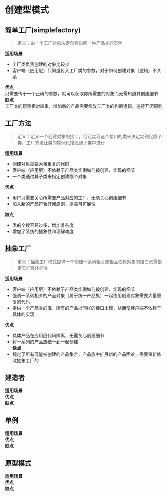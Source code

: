 # 创建型模式

## 简单工厂(simplefactory)  

> 定义：由一个工厂对象决定创建出那一种产品类的实例    

**适用场景**     
 + 工厂类负责创建的对象比较少  
 + 客户端（应用层）只知道传入工厂类的参数，对于如何创建对象（逻辑）不关系  
 
**优点**    
    只需要传于一个正确的参数，就可以获取你所需要的对象而无需知道其创建细节  
**缺点**  
    工厂类的职责相对较重，增加新的产品需要修改工厂类的判断逻辑，违背开闭原则  
     

## 工厂方法  

> 定义：定义一个创建对象的接口，但让实现这个接口的类来决定实例化哪个类，工厂方法让类的实例化推迟到子类中进行  

**适用场景**     
 + 创建对象需要大量重复的代码  
 + 客户端（应用层）不依赖于产品类实例如何被创建、实现的细节  
 + 一个类通过其子类来指定创建哪个对象  
 
**优点**  
 + 用户只需要关心所需要产品对应的工厂，无须关心创建细节  
 + 加入新的产品符合开闭原则，提高可扩展性  
 
**缺点**  
 + 类的个数容易过多，增加复杂度  
 + 增加了系统的抽象性和理解难度  

## 抽象工厂    

> 定义：抽象工厂模式提供一个创建一系列相关或相互依赖对象的接口无需指定它们具体的类  

**适用场景**     
 + 客户端（应用层）不依赖于产品类实例如何被创建、实现的细节  
 + 强调一系列相关的产品对象（属于统一产品族）一起使用创建对象需要大量重复的代码  
 + 提供一个产品类的库，所有的产品以同样的接口出现，从而使客户端不依赖于具体的实现  
 
**优点**  
 + 具体产品在应用层代码隔离，无需关心创建细节  
 + 将一系列的产品族统一到一起创建  
**缺点**  
 + 规定了所有可能被创建的产品集合，产品族中扩展新的产品困难，需要重新修改抽象工厂的  

## 建造者  

**适用场景**     
**优点**  
**缺点**  

## 单例  

**适用场景**     
**优点**  
**缺点**  

## 原型模式  

**适用场景**     
**优点**  
**缺点**  
